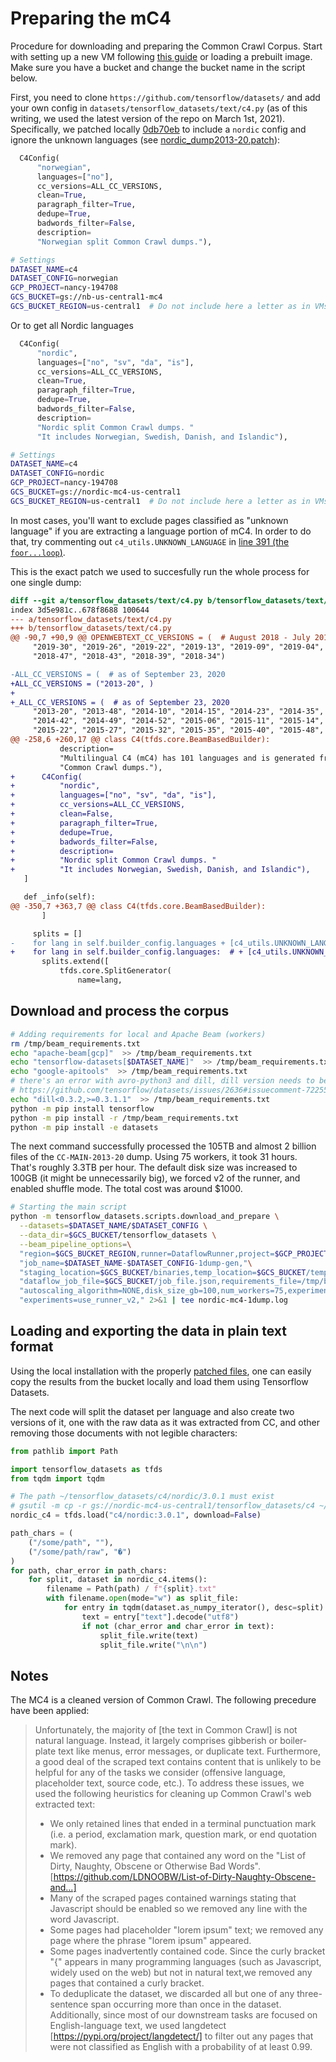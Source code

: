 # Preparing the mC4

Procedure for downloading and preparing the Common Crawl Corpus. Start with setting up a new VM following [this guide](https://github.com/NBAiLab/notram/blob/master/set_up_vm.md) or loading a prebuilt image. Make sure you have a bucket and change the bucket name in the script below.

First, you need to clone `https://github.com/tensorflow/datasets/` and add your own config in `datasets/tensorflow_datasets/text/c4.py` (as of this writing, we used the latest version of the repo on March 1st, 2021). Specifically, we patched locally [0db70eb](https://github.com/tensorflow/datasets/commit/0db70eb1c379dbde1b56dfbe1d9be7194d9e9605) to include a `nordic` config and ignore the unknown languages (see [nordic_dump2013-20.patch](https://github.com/tensorflow/datasets/files/6060456/nordic_dump2013-20.patch.txt)):

```python
  C4Config(
      "norwegian",
      languages=["no"],
      cc_versions=ALL_CC_VERSIONS,
      clean=True,
      paragraph_filter=True,
      dedupe=True,
      badwords_filter=False,
      description=
      "Norwegian split Common Crawl dumps."),
```

```bash
# Settings
DATASET_NAME=c4
DATASET_CONFIG=norwegian
GCP_PROJECT=nancy-194708
GCS_BUCKET=gs://nb-us-central1-mc4
GCS_BUCKET_REGION=us-central1  # Do not include here a letter as in VMs, like "us-central1-a"
```

Or to get all Nordic languages

```python
  C4Config(
      "nordic",
      languages=["no", "sv", "da", "is"],
      cc_versions=ALL_CC_VERSIONS,
      clean=True,
      paragraph_filter=True,
      dedupe=True,
      badwords_filter=False,
      description=
      "Nordic split Common Crawl dumps. "
      "It includes Norwegian, Swedish, Danish, and Islandic"),
```

```bash
# Settings
DATASET_NAME=c4
DATASET_CONFIG=nordic
GCP_PROJECT=nancy-194708
GCS_BUCKET=gs://nordic-mc4-us-central1
GCS_BUCKET_REGION=us-central1  # Do not include here a letter as in VMs, like "us-central1-a"
```

In most cases, you'll want to exclude pages classified as "unknown language" if you are extracting a language portion of mC4. In order to do that, try commenting out `c4_utils.UNKNOWN_LANGUAGE` in [line 391 (the `foor...loop`)](https://github.com/tensorflow/datasets/blob/master/tensorflow_datasets/text/c4.py#L391).

This is the exact patch we used to succesfully run the whole process for one single dump:

```diff
diff --git a/tensorflow_datasets/text/c4.py b/tensorflow_datasets/text/c4.py
index 3d5e981c..678f8688 100644
--- a/tensorflow_datasets/text/c4.py
+++ b/tensorflow_datasets/text/c4.py
@@ -90,7 +90,9 @@ OPENWEBTEXT_CC_VERSIONS = (  # August 2018 - July 2019
     "2019-30", "2019-26", "2019-22", "2019-13", "2019-09", "2019-04", "2018-51",
     "2018-47", "2018-43", "2018-39", "2018-34")

-ALL_CC_VERSIONS = (  # as of September 23, 2020
+ALL_CC_VERSIONS = ("2013-20", )
+
+_ALL_CC_VERSIONS = (  # as of September 23, 2020
     "2013-20", "2013-48", "2014-10", "2014-15", "2014-23", "2014-35", "2014-41",
     "2014-42", "2014-49", "2014-52", "2015-06", "2015-11", "2015-14", "2015-18",
     "2015-22", "2015-27", "2015-32", "2015-35", "2015-40", "2015-48", "2016-07",
@@ -258,6 +260,17 @@ class C4(tfds.core.BeamBasedBuilder):
           description=
           "Multilingual C4 (mC4) has 101 languages and is generated from 71 "
           "Common Crawl dumps."),
+      C4Config(
+          "nordic",
+          languages=["no", "sv", "da", "is"],
+          cc_versions=ALL_CC_VERSIONS,
+          clean=False,
+          paragraph_filter=True,
+          dedupe=True,
+          badwords_filter=False,
+          description=
+          "Nordic split Common Crawl dumps. "
+          "It includes Norwegian, Swedish, Danish, and Islandic"),
   ]

   def _info(self):
@@ -350,7 +363,7 @@ class C4(tfds.core.BeamBasedBuilder):
       ]

     splits = []
-    for lang in self.builder_config.languages + [c4_utils.UNKNOWN_LANGUAGE]:
+    for lang in self.builder_config.languages:  # + [c4_utils.UNKNOWN_LANGUAGE]:
       splits.extend([
           tfds.core.SplitGenerator(
               name=lang,
```

## Download and process the corpus
```bash
# Adding requirements for local and Apache Beam (workers)
rm /tmp/beam_requirements.txt
echo "apache-beam[gcp]"  >> /tmp/beam_requirements.txt
echo "tensorflow-datasets[$DATASET_NAME]"  >> /tmp/beam_requirements.txt
echo "google-apitools"  >> /tmp/beam_requirements.txt
# there's an error with avro-python3 and dill, dill version needs to be fixed
# https://github.com/tensorflow/datasets/issues/2636#issuecomment-722551597
echo "dill<0.3.2,>=0.3.1.1"  >> /tmp/beam_requirements.txt
python -m pip install tensorflow
python -m pip install -r /tmp/beam_requirements.txt
python -m pip install -e datasets
```

The next command successfully processed the 105TB and almost 2 billion files of the `CC-MAIN-2013-20` dump. Using 75 workers, it took 31 hours. That's roughly 3.3TB per hour. The default disk size was increased to 100GB (it might be unnecessarily big), we forced v2 of the runner, and enabled shuffle mode. The total cost was around $1000.

```bash
# Starting the main script
python -m tensorflow_datasets.scripts.download_and_prepare \
  --datasets=$DATASET_NAME/$DATASET_CONFIG \
  --data_dir=$GCS_BUCKET/tensorflow_datasets \
  --beam_pipeline_options=\
  "region=$GCS_BUCKET_REGION,runner=DataflowRunner,project=$GCP_PROJECT,"\
  "job_name=$DATASET_NAME-$DATASET_CONFIG-1dump-gen,"\
  "staging_location=$GCS_BUCKET/binaries,temp_location=$GCS_BUCKET/temp,"\
  "dataflow_job_file=$GCS_BUCKET/job_file.json,requirements_file=/tmp/beam_requirements.txt,"\
  "autoscaling_algorithm=NONE,disk_size_gb=100,num_workers=75,experiments=shuffle_mode=service,"\
  "experiments=use_runner_v2," 2>&1 | tee nordic-mc4-1dump.log
```

## Loading and exporting the data in plain text format

Using the local installation with the properly [patched files](https://github.com/tensorflow/datasets/files/6060456/nordic_dump2013-20.patch.txt), one can easily copy the results from the bucket locally and load them using Tensorflow Datasets.

The next code will split the dataset per language and also create two versions of it, one with the raw data as it was extracted from CC, and other removing those documents with not legible characters:

```python
from pathlib import Path

import tensorflow_datasets as tfds
from tqdm import tqdm

# The path ~/tensorflow_datasets/c4/nordic/3.0.1 must exist
# gsutil -m cp -r gs://nordic-mc4-us-central1/tensorflow_datasets/c4 ~/tensorflow_datasets/
nordic_c4 = tfds.load("c4/nordic:3.0.1", download=False)

path_chars = (
    ("/some/path", ""),
    ("/some/path/raw", "�")
)
for path, char_error in path_chars:
    for split, dataset in nordic_c4.items():
        filename = Path(path) / f"{split}.txt"
        with filename.open(mode="w") as split_file:
            for entry in tqdm(dataset.as_numpy_iterator(), desc=split):
                text = entry["text"].decode("utf8")
                if not (char_error and char_error in text):
                    split_file.write(text)
                    split_file.write("\n\n")
```

## Notes

The MC4 is a cleaned version of Common Crawl. The following precedure have been applied:

> Unfortunately, the majority of [the text in Common Crawl] is not natural language. Instead, it largely comprises gibberish or boiler-plate text like menus, error messages, or duplicate text. Furthermore, a good deal of the scraped text contains content that is unlikely to be helpful for any of the tasks we consider (offensive language, placeholder text, source code, etc.). To address these issues, we used the following heuristics for cleaning up Common Crawl's web extracted text:
>- We only retained lines that ended in a terminal punctuation mark (i.e. a period, exclamation mark, question mark, or end quotation mark).
>- We removed any page that contained any word on the "List of Dirty, Naughty, Obscene or Otherwise Bad Words". [https://github.com/LDNOOBW/List-of-Dirty-Naughty-Obscene-and...]
>- Many of the scraped pages contained warnings stating that Javascript should be enabled so we removed any line with the word Javascript.
>- Some pages had placeholder "lorem ipsum" text; we removed any page where the phrase "lorem ipsum" appeared.
>- Some pages inadvertently contained code. Since the curly bracket "{" appears in many programming languages (such as Javascript, widely used on the web) but not in natural text,we removed any pages that contained a curly bracket.
> - To deduplicate the dataset, we discarded all but one of any three-sentence span occurring more than once in the dataset. Additionally, since most of our downstream tasks are focused on English-language text, we used langdetect [https://pypi.org/project/langdetect/] to filter out any pages that were not classified as English with a probability of at least 0.99.
